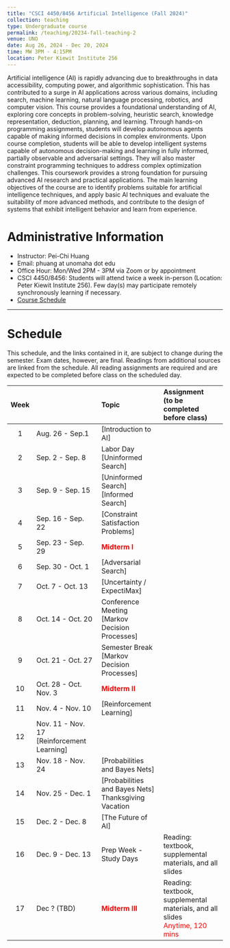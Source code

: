 ```yaml
---
title: "CSCI 4450/8456 Artificial Intelligence (Fall 2024)"
collection: teaching
type: Undergraduate course
permalink: /teaching/20234-fall-teaching-2
venue: UNO
date: Aug 26, 2024 - Dec 20, 2024
time: MW 3PM - 4:15PM
location: Peter Kiewit Institute 256 
---
```

Artificial intelligence (AI) is rapidly advancing due to breakthroughs in data accessibility, computing power, and algorithmic sophistication. This has contributed to a surge in AI applications across various domains, including search, machine learning, natural language processing, robotics, and computer vision. This course provides a foundational understanding of AI, exploring core concepts in problem-solving, heuristic search, knowledge representation, deduction, planning, and learning. Through hands-on programming assignments, students will develop autonomous agents capable of making informed decisions in complex environments. Upon course completion, students will be able to develop intelligent systems capable of autonomous decision-making and learning in fully informed, partially observable and adversarial settings. They will also master constraint programming techniques to address complex optimization challenges. This coursework provides a strong foundation for pursuing advanced AI research and practical applications. The main learning objectives of the course are to identify problems suitable for artificial intelligence techniques, and apply basic AI techniques and evaluate the suitability of more advanced methods, and contribute to the design of systems that exhibit intelligent behavior and learn from experience.

# Administrative Information
* Instructor: Pei-Chi Huang
* Email: phuang at unomaha dot edu
* Office Hour: Mon/Wed 2PM - 3PM via Zoom or by appointment
* CSCI 4450/8456: Students will attend twice a week in-person (Location: Peter Kiewit Institute 256). Few day(s) may participate remotely synchronously learning if necessary.
* [Course Schedule](#schedule)

---------------------------------------------------------------------------------------------------------------
# Schedule
This schedule, and the links contained in it, are subject to change during the semester. Exam dates, however, are final.
Readings from additional sources are linked from the schedule. All reading assignments are required and are expected to be completed before class on the scheduled day.


| Week |   	 |      		 Topic        		 | Assignment <br>(to be completed before class) |
|:----:|:----------|:------------------------------------|:----------------------------------------------|
| 1  |  Aug. 26  -   Sep.1  |   [Introduction to AI]  	 |              		 |
| 2  |  Sep. 2  -   Sep. 8    |  Labor Day <br> [Uninformed Search]    	 |          |
| 3  |  Sep. 9   -   Sep. 15   |  [Uninformed Search] <br>  [Informed Search]    			 |           |
| 4  |  Sep. 16  -   Sep. 22  |   [Constraint Satisfaction Problems]	 |           |
| 5  |  Sep. 23  -   Sep. 29  |   <span style="color:red"> **Midterm I** </span>	 |           |
| 6  |  Sep. 30  -   Oct. 1  |   [Adversarial Search]  		 |           |
| 7  |  Oct. 7  -   Oct. 13  	 |   [Uncertainty / ExpectiMax]  	 |            |
| 8  |  Oct. 14 - Oct. 20	|  Conference Meeting <br> [Markov Decision Processes]    |                 |
| 9    |   Oct. 21 - Oct. 27  	 |   Semester Break <br> [Markov Decision Processes] |              |
| 10  |  Oct. 28 - Oct. Nov. 3     |   <span style="color:red"> **Midterm II** </span>  |          |
| 11  |   Nov. 4 - Nov. 10 	 |  [Reinforcement Learning]    |          |
| 12  |   Nov. 11 - Nov. 17 	[Reinforcement Learning]    |                |
| 13  |   Nov. 18  - Nov. 24  |  [Probabilities and Bayes Nets] |        	 |
| 14 |   Nov. 25 - Dec. 1   |  [Probabilities and Bayes Nets] <br>  Thanksgiving Vacation |               |
| 15  | Dec. 2 - Dec. 8 	 |   [The Future of AI]		 |           |
| 16 | Dec. 9 - Dec. 13 	 |  Prep Week - Study Days   | Reading: textbook, supplemental materials, and all slides |
| 17  | Dec ? (TBD)  |   <span style="color:red"> **Midterm III** </span> | Reading: textbook, supplemental materials, and all slides <br> <span style="color:red"> Anytime, 120 mins </span> |


